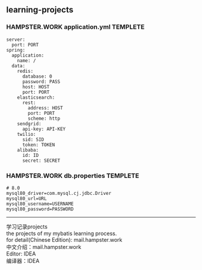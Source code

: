 ## learning-projects  

### HAMPSTER.WORK application.yml TEMPLETE
```
server:
  port: PORT
spring:
  application:
    name: /
  data:
    redis:
      database: 0
      password: PASS
      host: HOST
      port: PORT
    elasticsearch:
      rest:
        address: HOST
        port: PORT
        scheme: http
    sendgrid:
      api-key: API-KEY
    twilio:
      sid: SID
      token: TOKEN
    alibaba:
      id: ID
      secret: SECRET
```
### HAMPSTER.WORK db.properties TEMPLETE
```
# 8.0
mysql80_driver=com.mysql.cj.jdbc.Driver
mysql80_url=URL
mysql80_username=USERNAME
mysql80_password=PASSWORD
```
---
学习记录projects  
the projects of my mybatis learning process.  
for detail(Chinese Edition): mail.hampster.work  
中文介绍：mail.hampster.work  
Editor: IDEA  
编译器：IDEA
